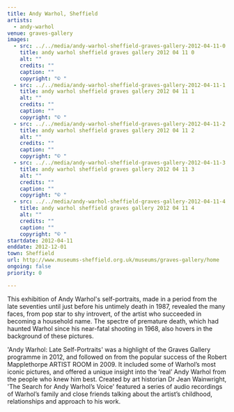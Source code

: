 ```yaml
---
title: Andy Warhol, Sheffield
artists:
  - andy-warhol
venue: graves-gallery
images:
  - src: ../../media/andy-warhol-sheffield-graves-gallery-2012-04-11-0.webp
    title: andy warhol sheffield graves gallery 2012 04 11 0
    alt: ""
    credits: ""
    caption: ""
    copyright: "© "
  - src: ../../media/andy-warhol-sheffield-graves-gallery-2012-04-11-1.webp
    title: andy warhol sheffield graves gallery 2012 04 11 1
    alt: ""
    credits: ""
    caption: ""
    copyright: "© "
  - src: ../../media/andy-warhol-sheffield-graves-gallery-2012-04-11-2.webp
    title: andy warhol sheffield graves gallery 2012 04 11 2
    alt: ""
    credits: ""
    caption: ""
    copyright: "© "
  - src: ../../media/andy-warhol-sheffield-graves-gallery-2012-04-11-3.webp
    title: andy warhol sheffield graves gallery 2012 04 11 3
    alt: ""
    credits: ""
    caption: ""
    copyright: "© "
  - src: ../../media/andy-warhol-sheffield-graves-gallery-2012-04-11-4.webp
    title: andy warhol sheffield graves gallery 2012 04 11 4
    alt: ""
    credits: ""
    caption: ""
    copyright: "© "
startdate: 2012-04-11
enddate: 2012-12-01
town: Sheffield
url: http://www.museums-sheffield.org.uk/museums/graves-gallery/home
ongoing: false
priority: 0

---
```


This exhibition of Andy Warhol's self-portraits, made in a period from the late seventies until just before his untimely death in 1987, revealed the many faces, from pop star to shy introvert, of the artist who succeeded in becoming a household name. The spectre of premature death, which had haunted Warhol since his near-fatal shooting in 1968, also hovers in the background of these pictures.

'Andy Warhol: Late Self-Portraits' was a highlight of the Graves Gallery programme in 2012, and followed on from the popular success of the Robert Mapplethorpe ARTIST ROOM in 2009. It included some of Warhol’s most iconic pictures, and offered a unique insight into the ‘real’ Andy Warhol from the people who knew him best. Created by art historian Dr Jean Wainwright, 'The Search for Andy Warhol’s Voice' featured a series of audio recordings of Warhol’s family and close friends talking about the artist’s childhood, relationships and approach to his work.